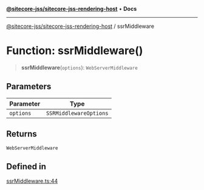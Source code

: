[**@sitecore-jss/sitecore-jss-rendering-host**](../README.md) • **Docs**

***

[@sitecore-jss/sitecore-jss-rendering-host](../README.md) / ssrMiddleware

# Function: ssrMiddleware()

> **ssrMiddleware**(`options`): `WebServerMiddleware`

## Parameters

| Parameter | Type |
| ------ | ------ |
| `options` | `SSRMiddlewareOptions` |

## Returns

`WebServerMiddleware`

## Defined in

[ssrMiddleware.ts:44](https://github.com/Sitecore/jss/blob/85fd9b813b01a71614ef7fb536485926ec8242cf/packages/sitecore-jss-rendering-host/src/ssrMiddleware.ts#L44)
